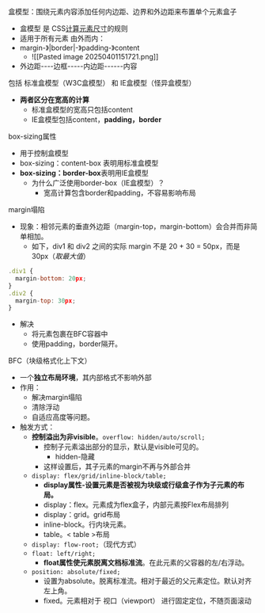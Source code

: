 盒模型：围绕元素内容添加任何内边距、边界和外边距来布置单个元素盒子
- 盒模型 是 CSS<u>计算元素尺寸</u>的规则
- 适用于所有元素
由外而内：
- margin-》|border|-》padding-》content
	- ![[Pasted image 20250401151721.png]]
- 外边距----边框-----内边距------内容

包括 标准盒模型（W3C盒模型） 和 IE盒模型（怪异盒模型）
- **两者区分在宽高的计算**
	- 标准盒模型的宽高只包括content
	- IE盒模型包括content，**padding，border**

box-sizing属性
- 用于控制盒模型
- box-sizing：content-box 表明用标准盒模型
- **box-sizing：border-box**表明用IE盒模型
	- 为什么广泛使用border-box（IE盒模型）？
		- 宽高计算包含border和padding，不容易影响布局

margin塌陷
- 现象：相邻元素的垂直外边距（margin-top，margin-bottom）会合并而非简单相加。
	- 如下，div1 和 div2 之间的实际 margin 不是 20 + 30 = 50px，而是 30px（*取最大值*）
```js
.div1 {
  margin-bottom: 20px;
}
.div2 {
  margin-top: 30px;
}
```
- 解决
	- 将元素包裹在BFC容器中
	- 使用padding，border隔开。

BFC（块级格式化上下文）
- 一个**独立布局环境**，其内部格式不影响外部
- 作用：
	- 解决margin塌陷
	- 清除浮动
	- 自适应高度等问题。
- 触发方式：
	- **控制溢出为非visible**。`overflow: hidden/auto/scroll;`
		- 控制子元素溢出部分的显示，默认是visible可见的。
			- hidden-隐藏
		- 这样设置后，其子元素的margin不再与外部合并
	- `display: flex/grid/inline-block/table;`
		- **display属性-设置元素是否被视为块级或行级盒子作为子元素的布局。**
		- display：flex。元素成为flex盒子，内部元素按Flex布局排列
		- display：grid。grid布局
		- inline-block。行内块元素。
		- table。< table >布局
	- `display: flow-root;`（现代方式）
	- `float: left/right;`
		- **float属性使元素脱离文档标准流**。在此元素的父容器的左/右浮动。
	- `position: absolute/fixed;`
		- 设置为absolute。脱离标准流。相对于最近的父元素定位。默认对齐左上角。
		- fixed。元素相对于 视口（viewport） 进行固定定位，不随页面滚动
	